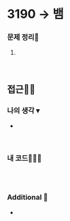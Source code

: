 # 3190 → 뱀
### 문제 정리📝
1. 

</br>

## 접근🚶🏻
### 나의 생각 ▾
- 

</br>

### 내 코드👨🏻‍💻
```swift

```

</br>

### Additional 📂
- 